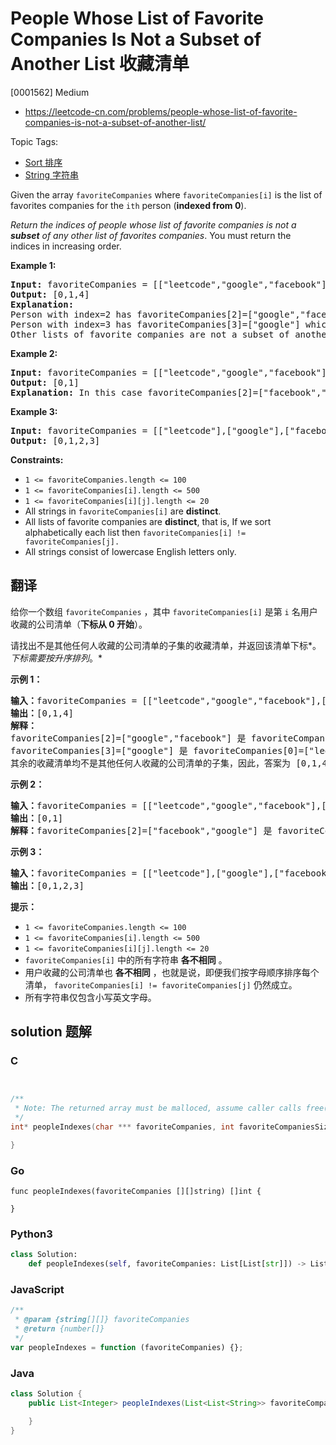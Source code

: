 # People Whose List of Favorite Companies Is Not a Subset of Another List 收藏清单

[0001562] Medium

- https://leetcode-cn.com/problems/people-whose-list-of-favorite-companies-is-not-a-subset-of-another-list/

Topic Tags:

- [Sort 排序](https://leetcode-cn.com/tag/sort/)
- [String 字符串](https://leetcode-cn.com/tag/string/)

Given the array `favoriteCompanies` where `favoriteCompanies[i]` is the list of favorites companies for the `ith` person (**indexed from 0**).

_Return the indices of people whose list of favorite companies is not a **subset** of any other list of favorites companies_. You must return the indices in increasing order.

**Example 1:**

<pre><strong>Input:</strong> favoriteCompanies = [["leetcode","google","facebook"],["google","microsoft"],["google","facebook"],["google"],["amazon"]]
<strong>Output:</strong> [0,1,4] 
<strong>Explanation:</strong> 
Person with index=2 has favoriteCompanies[2]=["google","facebook"] which is a subset of favoriteCompanies[0]=["leetcode","google","facebook"] corresponding to the person with index 0. 
Person with index=3 has favoriteCompanies[3]=["google"] which is a subset of favoriteCompanies[0]=["leetcode","google","facebook"] and favoriteCompanies[1]=["google","microsoft"]. 
Other lists of favorite companies are not a subset of another list, therefore, the answer is [0,1,4].
</pre>

**Example 2:**

<pre><strong>Input:</strong> favoriteCompanies = [["leetcode","google","facebook"],["leetcode","amazon"],["facebook","google"]]
<strong>Output:</strong> [0,1] 
<strong>Explanation:</strong> In this case favoriteCompanies[2]=["facebook","google"] is a subset of favoriteCompanies[0]=["leetcode","google","facebook"], therefore, the answer is [0,1].
</pre>

**Example 3:**

<pre><strong>Input:</strong> favoriteCompanies = [["leetcode"],["google"],["facebook"],["amazon"]]
<strong>Output:</strong> [0,1,2,3]
</pre>

**Constraints:**

- `1 <= favoriteCompanies.length <= 100`
- `1 <= favoriteCompanies[i].length <= 500`
- `1 <= favoriteCompanies[i][j].length <= 20`
- All strings in `favoriteCompanies[i]` are **distinct**.
- All lists of favorite companies are **distinct**, that is, If we sort alphabetically each list then `favoriteCompanies[i] != favoriteCompanies[j].`
- All strings consist of lowercase English letters only.

## 翻译

给你一个数组 `favoriteCompanies` ，其中 `favoriteCompanies[i]` 是第 `i` 名用户收藏的公司清单（**下标从 0 开始**）。

请找出不是其他任何人收藏的公司清单的子集的收藏清单，并返回该清单下标*。*下标需要按升序排列*。*

**示例 1：**

<pre><strong>输入：</strong>favoriteCompanies = [["leetcode","google","facebook"],["google","microsoft"],["google","facebook"],["google"],["amazon"]]
<strong>输出：</strong>[0,1,4] 
<strong>解释：</strong>
favoriteCompanies[2]=["google","facebook"] 是 favoriteCompanies[0]=["leetcode","google","facebook"] 的子集。
favoriteCompanies[3]=["google"] 是 favoriteCompanies[0]=["leetcode","google","facebook"] 和 favoriteCompanies[1]=["google","microsoft"] 的子集。
其余的收藏清单均不是其他任何人收藏的公司清单的子集，因此，答案为 [0,1,4] 。
</pre>

**示例 2：**

<pre><strong>输入：</strong>favoriteCompanies = [["leetcode","google","facebook"],["leetcode","amazon"],["facebook","google"]]
<strong>输出：</strong>[0,1] 
<strong>解释：</strong>favoriteCompanies[2]=["facebook","google"] 是 favoriteCompanies[0]=["leetcode","google","facebook"] 的子集，因此，答案为 [0,1] 。
</pre>

**示例 3：**

<pre><strong>输入：</strong>favoriteCompanies = [["leetcode"],["google"],["facebook"],["amazon"]]
<strong>输出：</strong>[0,1,2,3]
</pre>

**提示：**

- `1 <= favoriteCompanies.length <= 100`
- `1 <= favoriteCompanies[i].length <= 500`
- `1 <= favoriteCompanies[i][j].length <= 20`
- `favoriteCompanies[i]` 中的所有字符串 **各不相同** 。
- 用户收藏的公司清单也 **各不相同** ，也就是说，即便我们按字母顺序排序每个清单， `favoriteCompanies[i] != favoriteCompanies[j]` 仍然成立。
- 所有字符串仅包含小写英文字母。

## solution 题解

### C

```c


/**
 * Note: The returned array must be malloced, assume caller calls free().
 */
int* peopleIndexes(char *** favoriteCompanies, int favoriteCompaniesSize, int* favoriteCompaniesColSize, int* returnSize){

}
```

### Go

```golang
func peopleIndexes(favoriteCompanies [][]string) []int {

}
```

### Python3

```python
class Solution:
    def peopleIndexes(self, favoriteCompanies: List[List[str]]) -> List[int]:
```

### JavaScript

```javascript
/**
 * @param {string[][]} favoriteCompanies
 * @return {number[]}
 */
var peopleIndexes = function (favoriteCompanies) {};
```

### Java

```java
class Solution {
    public List<Integer> peopleIndexes(List<List<String>> favoriteCompanies) {

    }
}
```
